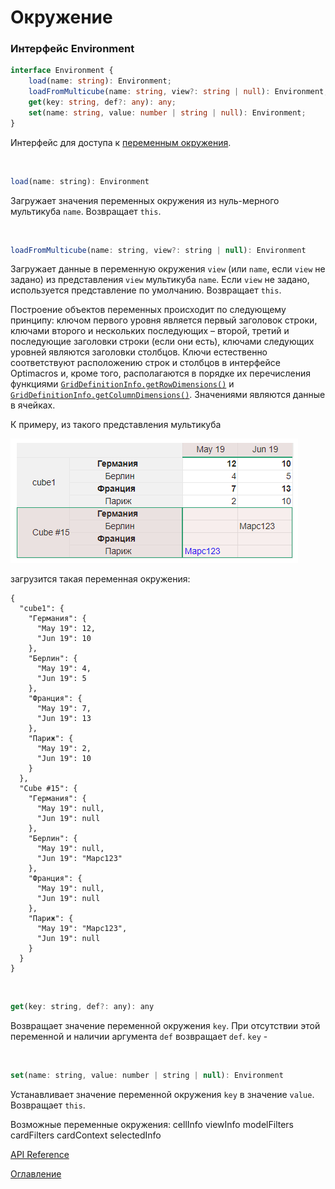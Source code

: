 # Окружение

### Интерфейс Environment<a name="environment"></a>
```ts
interface Environment {
	load(name: string): Environment;
	loadFromMulticube(name: string, view?: string | null): Environment;
	get(key: string, def?: any): any;
	set(name: string, value: number | string | null): Environment;
}
```
Интерфейс для доступа к [переменным окружения](https://ru.wikipedia.org/wiki/%D0%9F%D0%B5%D1%80%D0%B5%D0%BC%D0%B5%D0%BD%D0%BD%D0%B0%D1%8F_%D1%81%D1%80%D0%B5%D0%B4%D1%8B).

&nbsp;

```js
load(name: string): Environment
```
Загружает значения переменных окружения из нуль-мерного мультикуба `name`. Возвращает `this`.

&nbsp;

```js
loadFromMulticube(name: string, view?: string | null): Environment
```
Загружает данные в переменную окружения `view` (или `name`, если `view` не задано) из представления `view` мультикуба `name`. Если `view` не задано, используется представление по умолчанию.   Возвращает `this`.

Построение объектов переменных происходит по следующему принципу: ключом первого уровня является первый заголовок строки, ключами второго и нескольких последующих – второй, третий и последующие заголовки строки (если они есть), ключами следующих уровней являются заголовки столбцов. Ключи естественно соответствуют расположению строк и столбцов в интерфейсе Optimacros и, кроме того, располагаются в порядке их перечисления функциями [`GridDefinitionInfo.getRowDimensions()`](./views.md#grid-definition-info.get-row-dimensions) и [`GridDefinitionInfo.getColumnDimensions()`](./views.md#grid-definition-info.get-column-dimensions). Значениями являются данные в ячейках.

К примеру, из такого представления мультикуба

![Пример мультикуба](./pic/loadFromMulticubeExample.png)

загрузится такая переменная окружения:

```
{
  "cube1": {
    "Германия": {
      "May 19": 12,
      "Jun 19": 10
    },
    "Берлин": {
      "May 19": 4,
      "Jun 19": 5
    },
    "Франция": {
      "May 19": 7,
      "Jun 19": 13
    },
    "Париж": {
      "May 19": 2,
      "Jun 19": 10
    }
  },
  "Cube #15": {
    "Германия": {
      "May 19": null,
      "Jun 19": null
    },
    "Берлин": {
      "May 19": null,
      "Jun 19": "Марс123"
    },
    "Франция": {
      "May 19": null,
      "Jun 19": null
    },
    "Париж": {
      "May 19": "Марс123",
      "Jun 19": null
    }
  }
}
```

&nbsp;
	
```js
get(key: string, def?: any): any
```
Возвращает значение переменной окружения `key`. При отсутствии этой переменной и наличии аргумента `def` возвращает `def`.
`key` - 

&nbsp;

```js
set(name: string, value: number | string | null): Environment
```
Устанавливает значение переменной окружения `key` в значение `value`. Возвращает `this`.

Возможные переменные окружения:
cellInfo
viewInfo
modelFilters
cardFilters
cardContext
selectedInfo

[API Reference](API.md)

[Оглавление](../README.md)